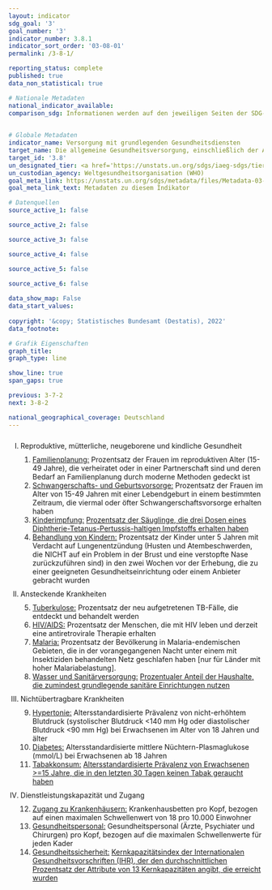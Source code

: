```yaml
---
layout: indicator    
sdg_goal: '3'    
goal_number: '3'    
indicator_number: 3.8.1    
indicator_sort_order: '03-08-01'    
permalink: /3-8-1/    

reporting_status: complete    
published: true    
data_non_statistical: true    

# Nationale Metadaten    
national_indicator_available:     
comparison_sdg: Informationen werden auf den jeweiligen Seiten der SDG-Indikatoren bereitgestellt.    
    

# Globale Metadaten    
indicator_name: Versorgung mit grundlegenden Gesundheitsdiensten    
target_name: Die allgemeine Gesundheitsversorgung, einschließlich der Absicherung gegen finanzielle Risiken, den Zugang zu hochwertigen grundlegenden Gesundheitsdiensten und den Zugang zu sicheren, wirksamen, hochwertigen und bezahlbaren unentbehrlichen Arzneimitteln und Impfstoffen für alle erreichen    
target_id: '3.8'    
un_designated_tier: <a href='https://unstats.un.org/sdgs/iaeg-sdgs/tier-classification/' title='Klicken Sie hier um weitere Informationen zur UN-Tier-Klassifikation zu erhalten.'  target='_blank'>Tier I</a>    
un_custodian_agency: Weltgesundheitsorganisation (WHO)    
goal_meta_link: https://unstats.un.org/sdgs/metadata/files/Metadata-03-08-01.pdf    
goal_meta_link_text: Metadaten zu diesem Indikator        

# Datenquellen
source_active_1: false

source_active_2: false

source_active_3: false

source_active_4: false

source_active_5: false

source_active_6: false
    
data_show_map: False    
data_start_values:     
    
copyright: '&copy; Statistisches Bundesamt (Destatis), 2022'    
data_footnote:     

# Grafik Eigenschaften    
graph_title:     
graph_type: line    

show_line: true
span_gaps: true    

previous: 3-7-2    
next: 3-8-2    

national_geographical_coverage: Deutschland    
---
```



<ol type="I">
  <li style="padding-top: 10px;">Reproduktive, mütterliche, neugeborene und kindliche Gesundheit
    <ol type="1" style="padding-top: 10px;">
      <li><u>Familienplanung:</u> Prozentsatz der Frauen im reproduktiven Alter (15-49 Jahre), die verheiratet oder in einer Partnerschaft sind und deren Bedarf an Familienplanung durch moderne Methoden gedeckt ist</li>
      <li><u>Schwangerschafts- und Geburtsvorsorge:</u> Prozentsatz der Frauen im Alter von 15-49 Jahren mit einer Lebendgeburt in einem bestimmten Zeitraum, die viermal oder öfter Schwangerschaftsvorsorge erhalten haben</li>
      <li><u>Kinderimpfung:</u> <a href="http://sdg-indikatoren.de/3-b-1/">Prozentsatz der Säuglinge, die drei Dosen eines Diphtherie-Tetanus-Pertussis-haltigen Impfstoffs erhalten haben</a></li>
      <li><u>Behandlung von Kindern:</u> Prozentsatz der Kinder unter 5 Jahren mit Verdacht auf Lungenentzündung (Husten und Atembeschwerden, die NICHT auf ein Problem in der Brust und eine verstopfte Nase zurückzuführen sind) in den zwei Wochen vor der Erhebung, die zu einer geeigneten Gesundheitseinrichtung oder einem Anbieter gebracht wurden</li>
    </ol>
  </li>
  <li style="padding-top: 10px;">Ansteckende Krankheiten
    <ol type="1" style="padding-top: 10px;" start="5">
      <li><u>Tuberkulose:</u> Prozentsatz der neu aufgetretenen TB-Fälle, die entdeckt und behandelt werden</li>
      <li><u>HIV/AIDS:</u> Prozentsatz der Menschen, die mit HIV leben und derzeit eine antiretrovirale Therapie erhalten</li>
      <li><u>Malaria:</u> Prozentsatz der Bevölkerung in Malaria-endemischen Gebieten, die in der vorangegangenen Nacht unter einem mit Insektiziden behandelten Netz geschlafen haben [nur für Länder mit hoher Malariabelastung].</li>
      <li><u>Wasser und Sanitärversorgung:</u> <a href="http://sdg-indikatoren.de/6-2-1/">Prozentualer Anteil der Haushalte, die zumindest grundlegende sanitäre Einrichtungen nutzen</a></li>
    </ol>
  </li>
  <li style="padding-top: 10px;">Nichtübertragbare Krankheiten
    <ol type="1" style="padding-top: 10px;" start="9">
      <li><u>Hypertonie:</u> Altersstandardisierte Prävalenz von nicht-erhöhtem Blutdruck (systolischer Blutdruck <140 mm Hg oder diastolischer Blutdruck <90 mm Hg) bei Erwachsenen im Alter von 18 Jahren und älter</li>
      <li><u>Diabetes:</u> Altersstandardisierte mittlere Nüchtern-Plasmaglukose (mmol/L) bei Erwachsenen ab 18 Jahren</li>
      <li><u>Tabakkonsum:</u> <a href="http://sdg-indikatoren.de/3-a-1/">Altersstandardisierte Prävalenz von Erwachsenen >=15 Jahre, die in den letzten 30 Tagen keinen Tabak geraucht haben</a></li>
    </ol>
  </li>
  <li style="padding-top: 10px;">Dienstleistungskapazität und Zugang
    <ol type="1" style="padding-top: 10px;" start="12">
      <li><u>Zugang zu Krankenhäusern:</u> Krankenhausbetten pro Kopf, bezogen auf einen maximalen Schwellenwert von 18 pro 10.000 Einwohner</li>
      <li><u>Gesundheitspersonal:</u> Gesundheitspersonal (Ärzte, Psychiater und Chirurgen) pro Kopf, bezogen auf die maximalen Schwellenwerte für jeden Kader</li>
      <li><u>Gesundheitssicherheit:</u> <a href="http://sdg-indikatoren.de/3-d-1/">Kernkapazitätsindex der Internationalen Gesundheitsvorschriften (IHR), der den durchschnittlichen Prozentsatz der Attribute von 13 Kernkapazitäten angibt, die erreicht wurden</a></li>
    </ol>
  </li>
</ol>